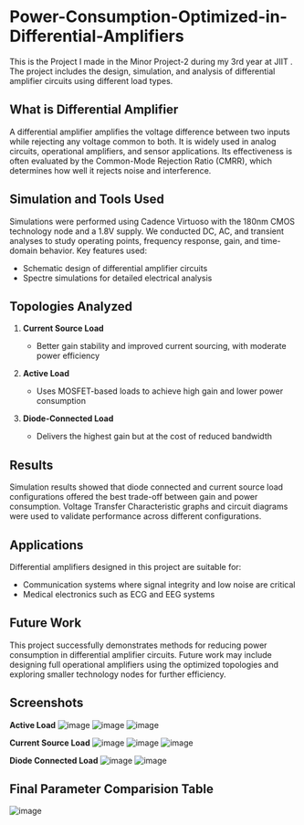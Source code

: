 # Power-Consumption-Optimized-in-Differential-Amplifiers
This is the Project I made in the Minor Project-2 during my 3rd year at JIIT . The project includes the design, simulation, and analysis of differential amplifier circuits using different load types.

## What is Differential Amplifier 
A differential amplifier amplifies the voltage difference between two inputs while rejecting any voltage common to both. It is widely used in analog circuits, operational amplifiers, and sensor applications. Its effectiveness is often evaluated by the Common-Mode Rejection Ratio (CMRR), which determines how well it rejects noise and interference.

## Simulation and Tools Used
Simulations were performed using Cadence Virtuoso with the 180nm CMOS technology node and a 1.8V supply. We conducted DC, AC, and transient analyses to study operating points, frequency response, gain, and time-domain behavior. Key features used:

- Schematic design of differential amplifier circuits
- Spectre simulations for detailed electrical analysis
  
## Topologies Analyzed

1. **Current Source Load**  
   - Better gain stability and improved current sourcing, with moderate power efficiency

2. **Active Load**  
   - Uses MOSFET-based loads to achieve high gain and lower power consumption

3. **Diode-Connected Load**  
   - Delivers the highest gain but at the cost of reduced bandwidth
     
## Results
Simulation results showed that diode connected and current source load configurations offered the best trade-off between gain and power consumption. Voltage Transfer Characteristic graphs and circuit diagrams were used to validate performance across different configurations.

## Applications
Differential amplifiers designed in this project are suitable for:

- Communication systems where signal integrity and low noise are critical
- Medical electronics such as ECG and EEG systems
## Future Work
This project successfully demonstrates methods for reducing power consumption in differential amplifier circuits. Future work may include designing full operational amplifiers using the optimized topologies and exploring smaller technology nodes for further efficiency.

## Screenshots
**Active Load**
![image](https://github.com/user-attachments/assets/30cce568-a4b4-40d3-b576-85935cae7151)
![image](https://github.com/user-attachments/assets/11724856-9795-4485-a7a5-b447ebb4b2eb)
![image](https://github.com/user-attachments/assets/c0ba58ad-500c-424a-9fda-0a3b3428d768)

**Current Source Load**
![image](https://github.com/user-attachments/assets/fd3589f8-5b7a-4ebf-b719-9fcb1d6436ed)
![image](https://github.com/user-attachments/assets/6e4791dd-4627-4421-b995-602cf376f067)
![image](https://github.com/user-attachments/assets/9cc48413-30d9-45da-901f-cbb8caa254ed)

**Diode Connected Load**
![image](https://github.com/user-attachments/assets/3ca55525-22d7-49be-a134-6b332388c1a4)
![image](https://github.com/user-attachments/assets/2002ef80-c971-48f6-8579-68b926ace6e0)

## Final Parameter Comparision Table
![image](https://github.com/user-attachments/assets/3007a7c6-f90d-4d63-b10b-167367666cd9)













